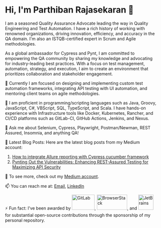 # Hi, I'm Parthiban Rajasekaran 👋

I am a seasoned Quality Assurance Advocate leading the way in Quality Engineering and Test Automation. I have a rich history of working with renowned organizations, driving innovation, efficiency, and accuracy in the QA domain. I'm also an ISTQB-certified expert in Scrum and Agile methodologies. 

As a global ambassador for Cypress and Pynt, I am committed to empowering the QA community by sharing my knowledge and advocating for industry-leading best practices. With a focus on test management, automation, strategy, and execution, I aim to create an environment that prioritizes collaboration and stakeholder engagement.

🔭 Currently I am focused on designing and implementing custom test automation frameworks, integrating API testing with UI automation, and mentoring client teams on agile methodologies.

🌱 I am proficient in programming/scripting languages such as Java, Groovy, JavaScript, C#, VBScript, SQL, TypeScript, and Scala. I have hands-on experience with Infrastructure tools like Docker, Kubernetes, Rancher, and CI/CD platforms such as GitLab-CI, GitHub Actions, Jenkins, and Nexus.

💬 Ask me about Selenium, Cypress, Playwright, Postman/Newman, REST Assured, Insomnia, and anything QA!

📝 Latest Blog Posts:
Here are the latest blog posts from my Medium account:
1. [How to integrate Allure reporting with Cypress cucumber framework](https://medium.com/@rajasekaran.parthiban7/how-to-integrate-allure-with-cypress-cucumber-framework-88102d89498f)
2. [Pynting Out the Vulnerabilities: Enhancing REST-Assured Testing for Maximizing API Security](https://medium.com/@rajasekaran.parthiban7/pynting-out-the-vulnerabilities-enhancing-rest-assured-testing-for-maximizing-api-security-e23361a85050)

🔗 To see more, check out my [Medium account](https://medium.com/@rajasekaran.parthiban7).

📫 You can reach me at: [Email](mailto:rajasekaran.parthiban7@gmail.com), [LinkedIn](https://www.linkedin.com/in/parthiban-rajasekaran)

⚡ Fun fact: I've been awarded by 
<img src="https://1000logos.net/wp-content/uploads/2022/02/Gitlab-Logo.jpg" alt="GitLab" width="75" height="50">, 
<img src="https://getlogovector.com/wp-content/uploads/2020/10/browserstack-logo-vector.png" alt="BrowserStack" width="100" height="50">, and 
<img src="https://www.jetbrains.com/company/brand/img/jetbrains_logo.png" alt="JetBrains" width="50" height="50"> 
for substantial open-source contributions through the sponsorship of my personal repository.

